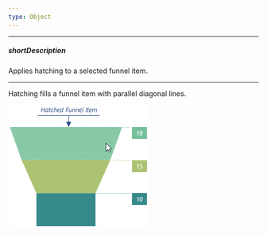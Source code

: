 ```yaml
---
type: Object
---
```

---
##### shortDescription
Applies hatching to a selected funnel item.

---
Hatching fills a funnel item with parallel diagonal lines.

![DevExtreme HTML5 JavaScript Funnel Item Hatching](/images/funnel/hatching.png)